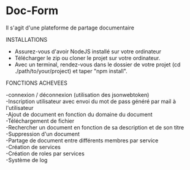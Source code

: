 # Doc-Form

Il s'agit d'une plateforme de partage documentaire

INSTALLATIONS</br>

 - Assurez-vous d'avoir NodeJS installé sur votre ordinateur</br>
 - Télécharger le zip ou cloner le projet sur votre ordinateur.</br>
 - Avec un terminal, rendez-vous dans le dossier de votre projet (cd ./path/to/your/project) et taper "npm install".</br>

FONCTIONS ACHEVEES</br>

-connexion / déconnexion (utilisation des jsonwebtoken)</br>
-Inscription utilisateur avec envoi du mot de pass généré par mail à l'utilisateur</br>
-Ajout de document en fonction du domaine du document</br>
-Téléchargement de fichier</br>
-Rechercher un document en fonction de sa description et de son titre</br>
-Suppression d'un document</br>
-Partage de document entre différents membres par service</br>
-Création de services</br>
-Création de roles par services</br>
-Système de log</br>







